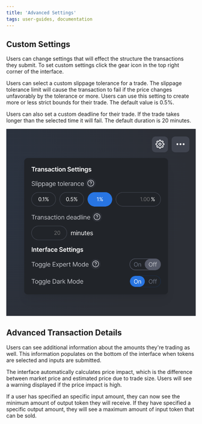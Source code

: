 ```yaml
---
title: 'Advanced Settings'
tags: user-guides, documentation
---
```


## Custom Settings

Users can change settings that will effect the structure the transactions they submit. To set custom settings click the gear icon in the top right corner of the interface.

Users can select a custom slippage tolerance for a trade. The slippage tolerance limit will cause the transaction to fail if the price changes unfavorably by the tolerance or more. Users can use this setting to create more or less strict bounds for their trade. The default value is 0.5%.

Users can also set a custom deadline for their trade. If the trade takes longer than the selected time it will fail. The default duration is 20 minutes.

![](images/slippage.png)

## Advanced Transaction Details

Users can see additional information about the amounts they're trading as well. This information populates on the bottom of the interface when tokens are selected and inputs are submitted.

The interface automatically calculates price impact, which is the difference between market price and estimated price due to trade size. Users will see a warning displayed if the price impact is high.

If a user has specified an specific input amount, they can now see the minimum amount of output token they will receive. If they have specified a specific output amount, they will see a maximum amount of input token that can be sold.
